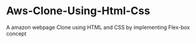 # Aws-Clone-Using-Html-Css
A amazon webpage Clone using HTML and CSS by implementing Flex-box concept
